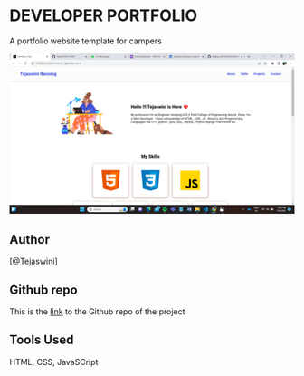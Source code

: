 # DEVELOPER PORTFOLIO

A portfolio website template for campers

![Tejj](./assets/icons/tej.png)

## Author

[@Tejaswini]

## Github repo

This is the [link]([https://github.com/Tejj304/INFOTRIXS/tree/main/Portfolio_Tejj](https://github.com/Tejj304/infotrixs)) to the Github repo of the project





## Tools Used
HTML, CSS,  JavaSCript

